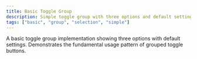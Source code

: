 ```yaml
---
title: Basic Toggle Group
description: Simple toggle group with three options and default settings.
tags: ["basic", "group", "selection", "simple"]
---
```


A basic toggle group implementation showing three options with default settings. Demonstrates the fundamental usage pattern of grouped toggle buttons.
